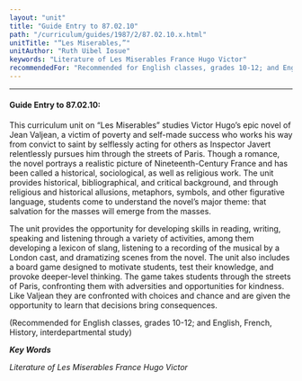 ```yaml
---
layout: "unit"
title: "Guide Entry to 87.02.10"
path: "/curriculum/guides/1987/2/87.02.10.x.html"
unitTitle: "“Les Miserables,”"
unitAuthor: "Ruth Uibel Iosue"
keywords: "Literature of Les Miserables France Hugo Victor"
recommendedFor: "Recommended for English classes, grades 10-12; and English, French, History, interdepartmental study"
---
```

<body>
<hr/>
 <h4>
  Guide Entry to 87.02.10:
 </h4>
 This curriculum unit on “Les Miserables” studies Victor Hugo’s epic novel of Jean Valjean, a victim of poverty and self-made success who works his way from convict to saint by selflessly acting for others as Inspector Javert relentlessly pursues him through the streets of Paris. Though a romance, the novel portrays a realistic picture of Nineteenth-Century France and has been called a historical, sociological, as well as religious work. The unit provides historical, bibliographical, and critical background, and through religious and historical allusions, metaphors, symbols, and other figurative language, students come to understand the novel’s major theme: that salvation for the masses will emerge from the masses.
 <p>
  The unit provides the opportunity for developing skills in reading, writing, speaking and listening through a variety of activities, among them developing a lexicon of slang, listening to a recording of the musical by a London cast, and dramatizing scenes from the novel. The unit also includes a board game designed to motivate students, test their knowledge, and provoke deeper-level thinking. The game takes students through the streets of Paris, confronting them with adversities and opportunities for kindness. Like Valjean they are confronted with choices and chance and are given the opportunity to learn that decisions bring consequences.
 </p>
 <p>
  (Recommended for English classes, grades 10-12; and English, French, History, interdepartmental study)
 </p>
<p>
  <b>
   <i>
    Key Words
   </i>
  </b>
  <br/>
 </p>
 <p>
  <i>
   Literature of Les Miserables France Hugo Victor
  </i>
 </p>

</body>